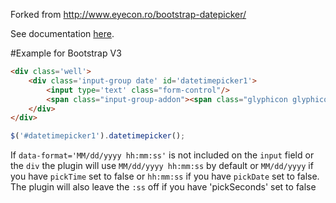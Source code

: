 Forked from http://www.eyecon.ro/bootstrap-datepicker/

See documentation [here](http://tarruda.github.com/bootstrap-datetimepicker/).

#Example for Bootstrap V3

```html
<div class='well'>
	<div class='input-group date' id='datetimepicker1'>
		<input type='text' class="form-control"/>
		<span class="input-group-addon"><span class="glyphicon glyphicon-calendar"></span></span>
	</div>
</div>
```
```javascript
$('#datetimepicker1').datetimepicker();
```

If `data-format='MM/dd/yyyy hh:mm:ss'` is not included on the `input` field or the `div` the plugin will use `MM/dd/yyyy hh:mm:ss` by default or `MM/dd/yyyy` if you have `pickTime` set to false or `hh:mm:ss` if you have `pickDate` set to false. The plugin will also leave the `:ss` off if you have 'pickSeconds' set to false